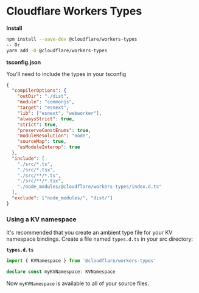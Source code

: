 # Cloudflare Workers Types

**Install**

```bash
npm install --save-dev @cloudflare/workers-types
-- Or
yarn add -D @cloudflare/workers-types
```

**tsconfig.json**

You'll need to include the types in your tsconfig

```json
{
  "compilerOptions": {
    "outDir": "./dist",
    "module": "commonjs",
    "target": "esnext",
    "lib": ["esnext", "webworker"],
    "alwaysStrict": true,
    "strict": true,
    "preserveConstEnums": true,
    "moduleResolution": "node",
    "sourceMap": true,
    "esModuleInterop": true
  },
  "include": [
    "./src/*.ts",
    "./src/*.tsx",
    "./src/**/*.ts",
    "./src/**/*.tsx",
    "./node_modules/@cloudflare/workers-types/index.d.ts"
  ],
  "exclude": ["node_modules/", "dist/"]
}
```

### Using a KV namespace

It's recommended that you create an ambient type file for your KV namespace bindings. Create a file named `types.d.ts` in your src directory:

**`types.d.ts`**

```typescript
import { KVNamespace } from '@cloudflare/workers-types'

declare const myKVNamespace: KVNamespace
```

Now `myKVNamespace` is available to all of your source files.
